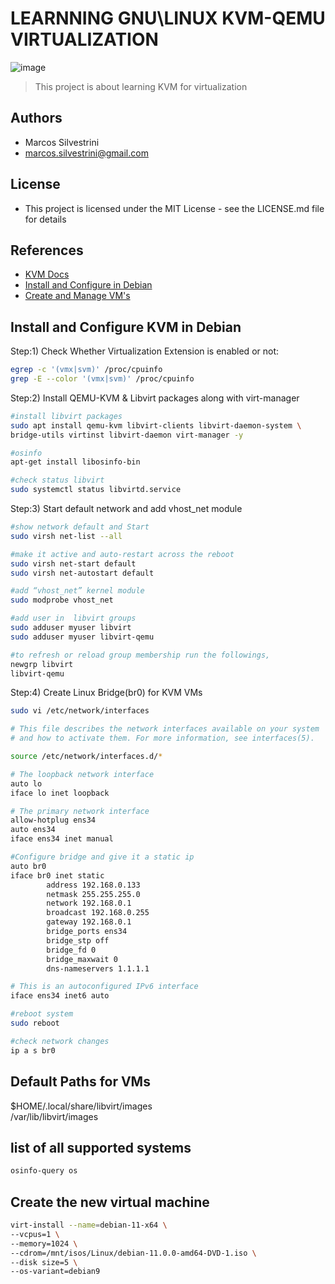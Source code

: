 # LEARNNING GNU\LINUX KVM-QEMU VIRTUALIZATION

![image](https://user-images.githubusercontent.com/62715900/135548567-2f0d21f9-a3ba-41a7-9357-615927bb878f.png)

>This project is about learning KVM for virtualization

## Authors

- Marcos Silvestrini
- marcos.silvestrini@gmail.com

## License

- This project is licensed under the MIT License - see the LICENSE.md file for details

## References

- [KVM Docs](https://www.linux-kvm.org/page/Documents)
- [Install and Configure in Debian](https://www.linuxtechi.com/install-configure-kvm-debian-10-buster/)
- [Create and Manage VM's](https://linuxconfig.org/how-to-create-and-manage-kvm-virtual-machines-from-cli)

## Install and Configure KVM in Debian

Step:1) Check Whether Virtualization Extension is enabled or not:

```sh
egrep -c '(vmx|svm)' /proc/cpuinfo
grep -E --color '(vmx|svm)' /proc/cpuinfo
```

Step:2) Install QEMU-KVM & Libvirt packages along with virt-manager

```sh
#install libvirt packages
sudo apt install qemu-kvm libvirt-clients libvirt-daemon-system \
bridge-utils virtinst libvirt-daemon virt-manager -y

#osinfo
apt-get install libosinfo-bin

#check status libvirt
sudo systemctl status libvirtd.service
```

Step:3) Start default network and add vhost_net module

```sh
#show network default and Start
sudo virsh net-list --all

#make it active and auto-restart across the reboot
sudo virsh net-start default
sudo virsh net-autostart default

#add “vhost_net” kernel module
sudo modprobe vhost_net

#add user in  libvirt groups
sudo adduser myuser libvirt
sudo adduser myuser libvirt-qemu

#to refresh or reload group membership run the followings,
newgrp libvirt
libvirt-qemu
```

Step:4) Create Linux Bridge(br0) for KVM VMs

```sh
sudo vi /etc/network/interfaces
```

```sh
# This file describes the network interfaces available on your system
# and how to activate them. For more information, see interfaces(5).

source /etc/network/interfaces.d/*

# The loopback network interface
auto lo
iface lo inet loopback

# The primary network interface
allow-hotplug ens34
auto ens34
iface ens34 inet manual

#Configure bridge and give it a static ip
auto br0
iface br0 inet static
        address 192.168.0.133
        netmask 255.255.255.0
        network 192.168.0.1
        broadcast 192.168.0.255
        gateway 192.168.0.1
        bridge_ports ens34
        bridge_stp off
        bridge_fd 0
        bridge_maxwait 0
        dns-nameservers 1.1.1.1

# This is an autoconfigured IPv6 interface
iface ens34 inet6 auto
```

```sh
#reboot system
sudo reboot

#check network changes
ip a s br0
```

## Default Paths for VMs

$HOME/.local/share/libvirt/images\
/var/lib/libvirt/images

## list of all supported systems

```sh
osinfo-query os
```

## Create the new virtual machine

```sh
virt-install --name=debian-11-x64 \
--vcpus=1 \
--memory=1024 \
--cdrom=/mnt/isos/Linux/debian-11.0.0-amd64-DVD-1.iso \
--disk size=5 \
--os-variant=debian9
```
